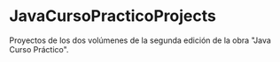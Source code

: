 # JavaCursoPracticoProjects
Proyectos de los dos volúmenes de la segunda edición de la obra "Java Curso Práctico".
